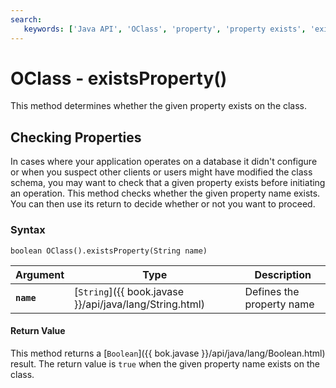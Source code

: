 ```yaml
---
search:
   keywords: ['Java API', 'OClass', 'property', 'property exists', 'exists property', 'existsProperty']
---
```


# OClass - existsProperty()

This method determines whether the given property exists on the class.

## Checking Properties

In cases where your application operates on a database it didn't configure or when you suspect other clients or users might have modified the class schema, you may want to check that a given property exists before initiating an operation.  This method checks whether the given property name exists.  You can then use its return to decide whether or not you want to proceed.

### Syntax

```
boolean OClass().existsProperty(String name)
```

| Argument | Type | Description |
|---|---|---|
| **`name`** | [`String`]({{ book.javase }}/api/java/lang/String.html) | Defines the property name |

#### Return Value

This method returns a [`Boolean`]({{ bok.javase }}/api/java/lang/Boolean.html) result.  The return value is `true` when the given property name exists on the class.



